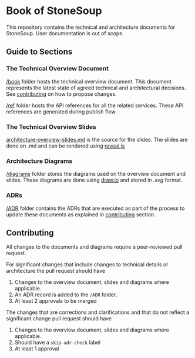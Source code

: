 # Book of StoneSoup

This repository contains the technical and architecture documents for StoneSoup.
User documentation is out of scope.

## Guide to Sections

### The Technical Overview Document

[/book](./book/index.md) folder hosts the technical overview document. This document represents the latest state of agreed technical and architectural decisions. See [contributing](#contributing) on how to propose changes.

[/ref](./ref/index.md) folder hosts the API references for all the related services. These API references are generated during publish flow.

### The Technical Overview Slides

[architecture-overview-slides.md](./architecture-overview-slides.md) is the source for the slides. The slides are done on .md and can be rendered using [reveal.js](https://revealjs.com/)

### Architecture Diagrams

[/diagrams](./diagrams/) folder stores the diagrams used on the overview document and slides. These diagrams are done using [draw.io](https://draw.io) and stored in _.svg_ format.

### ADRs
[/ADR](./ADR/) folder contains the ADRs that are executed as part of the process to update these documents as explained in [contributing](#contributing) section.

## Contributing

All changes to the documents and diagrams require a peer-reviewed pull request.

For significant changes that include changes to technical details or architecture the pull request should have
1. Changes to the overview document, slides and diagrams where applicable.
2. An ADR record is added to the `/ADR` folder.
3. At least 2 approvals to be merged

The changes that are corrections and clarifications and that do not reflect a significant change pull request should have
1. Changes to the overview document, slides and diagrams where applicable.
2. Should have a `skip-adr-check` label
3. At least 1 approval

